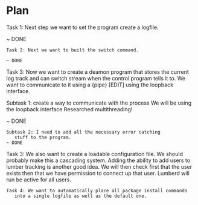 Plan
====

Task 1: Next step we want to set the program create a logfile.

~ DONE
~~~~~~~~~~~~~~~~~~~~~~~~~~~~~~~~~~~~~~~~~~~~~~~~~~~~~~
Task 2: Next we want to built the switch command.

~ DONE
~~~~~~~~~~~~~~~~~~~~~~~~~~~~~~~~~~~~~~~~~~~~~~~~~~~~~~
Task 3: Now we want to create a deamon program that stores 
   the current log track and can switch stream when 
   the control program tells it to. We want to communicate 
   to it using a {pipe} [EDIT] using the loopback interface.

   Subtask 1: create a way to communicate with the process
      We will be using the loopback interface
      Researched multithreading!

   ~ DONE
   ~~~~~~~~~~~~~~~~~~~~~~~~~~~~~~~~~~~~~~~~~~~~~~~~~~~
   Subtask 2: I need to add all the necessary error catching 
      stuff to the program.
   ~ DONE 
~~~~~~~~~~~~~~~~~~~~~~~~~~~~~~~~~~~~~~~~~~~~~~~~~~~~~~
Task 3: We also want to create a loadable configuration file.
   We should probably make this a cascading system. Adding
   the ability to add users to lumber tracking is another
   good idea. We will then check first that the user exists 
   then that we have permission to connect up that user. 
   Lumberd will run be active for all users. 
~~~~~~~~~~~~~~~~~~~~~~~~~~~~~~~~~~~~~~~~~~~~~~~~~~~~~~
Task 4: We want to automatically place all package install commands
   into a single logfile as well as the default one.
